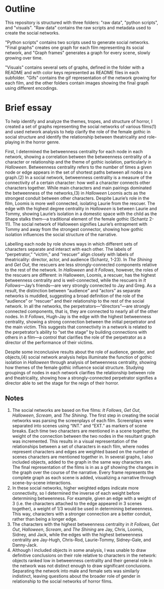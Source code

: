 # Outline
This repository is structured with three folders: "raw data", "python scripts", and "visuals". "Raw data" contains the raw scripts and metadata used to create the social networks. 

"Python scripts" contains two scripts used to generate social networks. "Final graphs" creates one graph for each film representing its social network, and "Graph frames" generates a graph for every scene, slowly growing over time. 

"Visuals" contains several sets of graphs, defined in the folder with a README and with color keys represented as README files in each subfolder. "Gifs" contains the gif representation of the network growing for each film, and the other folders contain images showing the final graph using different encodings.


# Brief essay
To help identify and analyze the themes, tropes, and structure of horror, I created a set of graphs representing the social networks of various films(1)  and used network analysis to help clarify the role of the female gothic in social structure and identify the relationship between theatricality and role-playing in the horror genre.

First, I determined the betweenness centrality for each node in each network, showing a correlation between the betweenness centrality of a character or relationship and the theme of gothic isolation, particularly in *Halloween*. Betweenness centrality refers to the number of times a given node or edge appears in the set of shortest paths between all nodes in a graph.(2)  In a social network, betweenness centrality is a measure of the connectivity of a certain character: how well a character connects other characters together. While main characters and main pairings dominated the betweenness of the networks,(3) in *Halloween* Loomis acts as the strongest conduit between other characters. Despite Laurie’s role in the film, Loomis is more well connected, isolating Laurie from the rescuer. The edge with the highest degree centrality in *Halloween* is between Laurie and Tommy, showing Laurie’s isolation in a domestic space with the child as the Shape stalks them—a traditional element of the female gothic (Schantz 2-11). The social network of Halloween signifies Laurie’s entrapment with Tommy and away from the strongest connector, showing how gothic isolation influences the social structure of the narrative. 

Labelling each node by role shows ways in which different sets of characters separate and interact with each other. The labels of “perpetrator,” “victim,” and “rescuer” align closely with labels of theatricality: director, actor, and audience (Schantz, 1-23). In *The Shining* and *Get Out*, the rescuers are less strongly-connected components relative to the rest of the network. In *Halloween* and *It Follows*, however, the roles of the rescuers are different: in Halloween, Loomis, a rescuer, has the highest betweenness centrality and is well-connected, while the rescuers in *It Follows*—Jay’s friends—are very strongly connected to Jay and Greg. As a result, the distinction between “audience” and “actors” as separate networks is muddled, suggesting a broad definition of the role of the “audience” or “rescuer” and their relationship to the rest of the social network. In all the networks, the perpetrators—“directors”—are strongly connected components, that is, they are connected to nearly all of the other nodes. In *It Follows*, Hugh-Jay is the edge with the highest betweenness centrality, showing a strong connection between the initial perpetrator and the main victim. This suggests that connectivity in a network is related to the perpetrator’s ability to “set the stage” by building connections with others in a film—a control that clarifies the role of the perpetrator as a director of the performance of their victims.

Despite some inconclusive results about the role of audience, gender, and objects,(4) social network analysis helps illuminate the function of gothic isolation in *Halloween* through analysis of betweenness centrality, showing how themes of the female gothic influence social structure. Studying groupings of nodes in each network clarifies the relationship between role and theatricality, showing how a strongly-connected perpetrator signifies a director able to set the stage for the reign of their horror.


## Notes
 1. The social networks are based on five films: *It Follows*, *Get Out*, *Halloween*, *Scream*, and *The Shining*. The first step in creating the social networks was parsing the screenplays of each film. Screenplays were separated into scenes using “INT.” and “EXT.” as markers of scene breaks. Each time two characters are mentioned in a scene together, the weight of the connection between the two nodes in the resultant graph was incremented. This results in a visual representation of the relationships between a set of characters in each film, where nodes represent characters and edges are weighted based on the number of scenes characters are mentioned together in. In several graphs, I also included objects, added to the graph in the same way characters are. The final representation of the films is in as a gif showing the changes in the graph over the course of the narrative. Every frame represents the complete graph as each scene is added, visualizing a narrative through scene-by-scene interactions. 
 2. In these social networks, higher weighted edges indicate more connectivity, so I determined the inverse of each weight before determining betweenness. For example, given an edge with a weight of 3 (i.e. the characters attached to the edge appeared in 3 scenes together), a weight of 1/3 would be used in determining betweenness. This way, characters with a stronger connection are a better conduit, rather than being a longer edge.
 3. The characters with the highest betweenness centrality in *It Follows*, *Get Out*, *Halloween*, *Scream*, and *The Shining* are Jay, Chris, Loomis, Sidney, and Jack, while the edges with the highest betweenness centrality are Jay-Hugh, Chris-Rod, Laurie-Tommy, Sidney-Gale, and Danny-Jack.
 4. Although I included objects in some analysis, I was unable to draw definitive conclusions on their role relative to characters in the network: objects ranked low in betweenness centrality and their general role in the network was not distinct enough to draw significant conclusions. Separating the network into male and female sets was similarly indistinct, leaving questions about the broader role of gender in relationship to the social networks of horror films.
